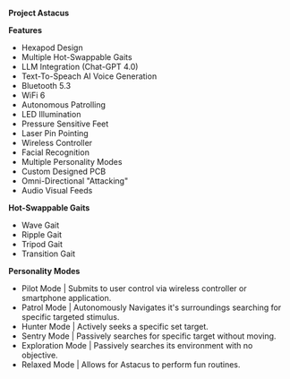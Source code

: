 **Project Astacus**

**Features**
- Hexapod Design
- Multiple Hot-Swappable Gaits
- LLM Integration (Chat-GPT 4.0)
- Text-To-Speach AI Voice Generation
- Bluetooth 5.3
- WiFi 6
- Autonomous Patrolling
- LED Illumination
- Pressure Sensitive Feet
- Laser Pin Pointing
- Wireless Controller
- Facial Recognition
- Multiple Personality Modes
- Custom Designed PCB
- Omni-Directional "Attacking"
- Audio Visual Feeds

**Hot-Swappable Gaits**
- Wave Gait
- Ripple Gait
- Tripod Gait
- Transition Gait

**Personality Modes**
- Pilot Mode | Submits to user control via wireless controller or smartphone application.
- Patrol Mode | Autonomously Navigates it's surroundings searching for specific targeted stimulus.
- Hunter Mode | Actively seeks a specific set target.
- Sentry Mode | Passively searches for specific target without moving.
- Exploration Mode | Passively searches its environment with no objective.
- Relaxed Mode | Allows for Astacus to perform fun routines.

